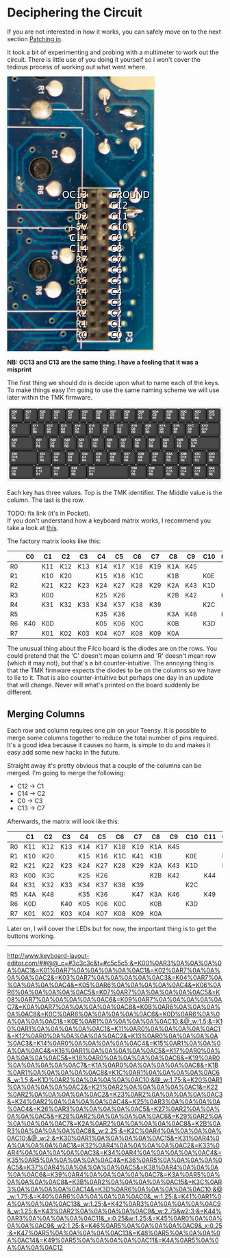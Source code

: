 # Deciphering the Circuit

If you are not interested in *how* it works, you can safely move on to the next section [Patching in](./patching).

It took a bit of experimenting and probing with a multimeter to work out the circuit. There is little use of you doing it yourself so I won't cover the tedious process of working out what went where.

![The original 28pin header](../images/header.png)

**NB: OC13 and C13 are the same thing. I have a feeling that it was a misprint**

The first thing we should do is decide upon what to name each of the keys. To make things easy I'm going to use the same naming scheme we will use later within the TMK firmware.

![Keys](../images/keys.png)

Each key has three values. Top is the TMK identifier. The Middle value is the column. The last is the row.

TODO: fix link (it's in Pocket).  
If you don't understand how a keyboard matrix works, I recommend you take a look at [this]().

The factory matrix looks like this:

|    | C0  | C1  | C2  | C3  | C4  | C5  | C6  | C7  | C8  | C9  | C10 | C11 | C12 | C13 | C14 | C15 |
|----|-----|-----|-----|-----|-----|-----|-----|-----|-----|-----|-----|-----|-----|-----|-----|-----|
| R0 |     | K11 | K12 | K13 | K14 | K17 | K18 | K19 | K1A | K45 |     |     |     |     |     |     |
| R1 |     | K10 | K20 |     | K15 | K16 | K1C |     | K1B |     | K0E |     |     | K41 |     | K30 |
| R2 |     | K21 | K22 | K23 | K24 | K27 | K28 | K29 | K2A | K43 | K1D |     |     |     |     | K3B |
| R3 |     | K00 |     |     | K25 | K26 |     |     | K2B | K42 |     | K44 |     |     | K3C |     |
| R4 |     | K31 | K32 | K33 | K34 | K37 | K38 | K39 |     |     | K2C |     |     |     |     |     |
| R5 |     |     |     |     | K35 | K36 |     |     | K3A | K46 |     | K49 | K4A | K47 | K48 |     |
| R6 | K40 | K0D |     |     | K05 | K06 | K0C |     | K0B |     | K3D |     |     |     |     |     |
| R7 |     | K01 | K02 | K03 | K04 | K07 | K08 | K09 | K0A |     |     |     |     |     |     |     |

The unusual thing about the Filco board is the diodes are on the rows. You could pretend that the 'C' doesn't mean column and 'R' doesn't mean row (which it may not), but that's a bit counter-intuitive. The annoying thing is that the TMK firmware expects the diodes to be on the columns so we have to lie to it. That is also counter-intuitive but perhaps one day in an update that will change. Never will what's printed on the board suddenly be different.


## Merging Columns

Each row and column requires one pin on your Teensy. It is possible to merge some columns together to reduce the total number of pins required. It's a good idea because it causes no harm, is simple to do and makes it easy add some new hacks in the future.

Straight away it's pretty obvious that a couple of the columns can be merged. I'm going to merge the following:

- C12 -> C1
- C14 -> C2
- C0  -> C3
- C13 -> C7

Afterwards, the matrix will look like this:

|    | C1  | C2  | C3  | C4  | C5  | C6  | C7  | C8  | C9  | C10 | C11 | C15 |
|----|-----|-----|-----|-----|-----|-----|-----|-----|-----|-----|-----|-----|
| R0 | K11 | K12 | K13 | K14 | K17 | K18 | K19 | K1A | K45 |     |     |     |
| R1 | K10 | K20 |     | K15 | K16 | K1C | K41 | K1B |     | K0E |     | K30 |
| R2 | K21 | K22 | K23 | K24 | K27 | K28 | K29 | K2A | K43 | K1D |     | K3B |
| R3 | K00 | K3C |     | K25 | K26 |     |     | K2B | K42 |     | K44 |     |
| R4 | K31 | K32 | K33 | K34 | K37 | K38 | K39 |     |     | K2C |     |     |
| R5 | K4A | K48 |     | K35 | K36 |     | K47 | K3A | K46 |     | K49 |     |
| R6 | K0D |     | K40 | K05 | K06 | K0C |     | K0B |     | K3D |     |     |
| R7 | K01 | K02 | K03 | K04 | K07 | K08 | K09 | K0A |     |     |     |     |

Later on, I will cover the LEDs but for now, the important thing is to get the buttons working.

---

http://www.keyboard-layout-editor.com/##@@_c=#3c3c3c&t=#c5c5c5;&=K00%0AR3%0A%0A%0A%0A%0AC1&=K01%0AR7%0A%0A%0A%0A%0AC1&=K02%0AR7%0A%0A%0A%0A%0AC2&=K03%0AR7%0A%0A%0A%0A%0AC3&=K04%0AR7%0A%0A%0A%0A%0AC4&=K05%0AR6%0A%0A%0A%0A%0AC4&=K06%0AR6%0A%0A%0A%0A%0AC5&=K07%0AR7%0A%0A%0A%0A%0AC5&=K08%0AR7%0A%0A%0A%0A%0AC6&=K09%0AR7%0A%0A%0A%0A%0AC7&=K0A%0AR7%0A%0A%0A%0A%0AC8&=K0B%0AR6%0A%0A%0A%0A%0AC8&=K0C%0AR6%0A%0A%0A%0A%0AC6&=K0D%0AR6%0A%0A%0A%0A%0AC1&=K0E%0AR1%0A%0A%0A%0A%0AC10;&@_w:1.5;&=K10%0AR1%0A%0A%0A%0A%0AC1&=K11%0AR0%0A%0A%0A%0A%0AC1&=K12%0AR0%0A%0A%0A%0A%0AC2&=K13%0AR0%0A%0A%0A%0A%0AC3&=K14%0AR0%0A%0A%0A%0A%0AC4&=K15%0AR1%0A%0A%0A%0A%0AC4&=K16%0AR1%0A%0A%0A%0A%0AC5&=K17%0AR0%0A%0A%0A%0A%0AC5&=K18%0AR0%0A%0A%0A%0A%0AC6&=K19%0AR0%0A%0A%0A%0A%0AC7&=K1A%0AR0%0A%0A%0A%0A%0AC8&=K1B%0AR1%0A%0A%0A%0A%0AC8&=K1C%0AR1%0A%0A%0A%0A%0AC6&_w:1.5;&=K1D%0AR2%0A%0A%0A%0A%0AC10;&@_w:1.75;&=K20%0AR1%0A%0A%0A%0A%0AC2&=K21%0AR2%0A%0A%0A%0A%0AC1&=K22%0AR2%0A%0A%0A%0A%0AC2&=K23%0AR2%0A%0A%0A%0A%0AC3&=K24%0AR2%0A%0A%0A%0A%0AC4&=K25%0AR3%0A%0A%0A%0A%0AC4&=K26%0AR3%0A%0A%0A%0A%0AC5&=K27%0AR2%0A%0A%0A%0A%0AC5&=K28%0AR2%0A%0A%0A%0A%0AC6&=K29%0AR2%0A%0A%0A%0A%0AC7&=K2A%0AR2%0A%0A%0A%0A%0AC8&=K2B%0AR3%0A%0A%0A%0A%0AC8&_w:2.25;&=K2C%0AR4%0A%0A%0A%0A%0AC10;&@_w:2;&=K30%0AR1%0A%0A%0A%0A%0AC15&=K31%0AR4%0A%0A%0A%0A%0AC1&=K32%0AR4%0A%0A%0A%0A%0AC2&=K33%0AR4%0A%0A%0A%0A%0AC3&=K34%0AR4%0A%0A%0A%0A%0AC4&=K35%0AR5%0A%0A%0A%0A%0AC4&=K36%0AR5%0A%0A%0A%0A%0AC5&=K37%0AR4%0A%0A%0A%0A%0AC5&=K38%0AR4%0A%0A%0A%0A%0AC6&=K39%0AR4%0A%0A%0A%0A%0AC7&=K3A%0AR5%0A%0A%0A%0A%0AC8&=K3B%0AR2%0A%0A%0A%0A%0AC15&=K3C%0AR3%0A%0A%0A%0A%0AC14&=K3D%0AR6%0A%0A%0A%0A%0AC10;&@_w:1.75;&=K40%0AR6%0A%0A%0A%0A%0AC0&_w:1.25;&=K41%0AR1%0A%0A%0A%0A%0AC13&_w:1.25;&=K42%0AR3%0A%0A%0A%0A%0AC9&_w:1.25;&=K43%0AR2%0A%0A%0A%0A%0AC9&_w:2.75&w2:3;&=K44%0AR3%0A%0A%0A%0A%0AC11&_x:0.25&w:1.25;&=K45%0AR0%0A%0A%0A%0A%0AC9&_w2:1.25;&=K46%0AR5%0A%0A%0A%0A%0AC9&_x:0.25;&=K47%0AR5%0A%0A%0A%0A%0AC13&=K48%0AR5%0A%0A%0A%0A%0AC14&=K49%0AR5%0A%0A%0A%0A%0AC11&=K4A%0AR5%0A%0A%0A%0A%0AC12

